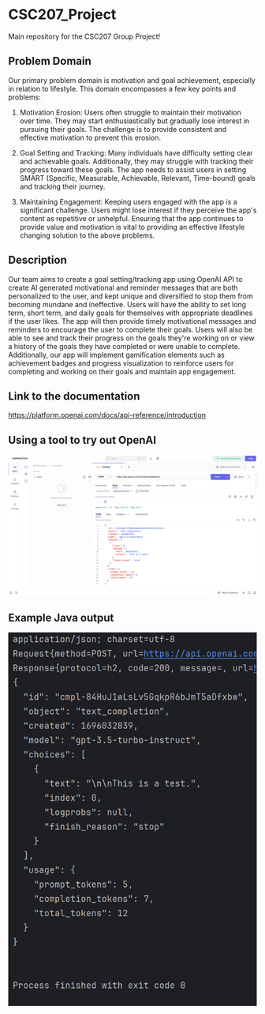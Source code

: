 # CSC207_Project
Main repository for the CSC207 Group Project!

## Problem Domain
Our primary problem domain is motivation and goal achievement, especially in relation to
lifestyle. This domain encompasses a few key points and problems:

1. Motivation Erosion: Users often struggle to maintain their motivation over time. They may start enthusiastically but 
gradually lose interest in pursuing their goals. The challenge is to provide consistent and effective motivation to 
prevent this erosion.

2. Goal Setting and Tracking: Many individuals have difficulty setting clear and achievable goals. Additionally, they may 
struggle with tracking their progress toward these goals. The app needs to assist users in setting SMART (Specific, 
Measurable, Achievable, Relevant, Time-bound) goals and tracking their journey.

3. Maintaining Engagement: Keeping users engaged with the app is a significant challenge. Users might lose interest if 
they perceive the app's content as repetitive or unhelpful. Ensuring that the app continues to provide value and 
motivation is vital to providing an effective lifestyle changing solution to the above problems.


## Description

Our team aims to create a goal setting/tracking app using OpenAI API to create AI generated 
motivational and reminder messages that are both personalized to the user, and kept unique and 
diversified to stop them from becoming mundane and ineffective. Users will have the ability to set 
long term, short term, and daily goals for themselves with appropriate deadlines if the user 
likes. The app will then provide timely motivational messages and reminders to encourage the 
user to complete their goals. Users will also be able to see and track their progress on the 
goals they're working on or view a history of the goals they have completed or were unable to 
complete. Additionally, our app will implement gamification elements such as achievement badges 
and progress visualization to reinforce users for completing and working on their goals and
maintain app engagement.

## Link to the documentation 

https://platform.openai.com/docs/api-reference/introduction 

## Using a tool to try out OpenAI

![OpenAI Hopscotch Call](Resources/OpenAI_Hopscotch_Call.png)

## Example Java output

![Example Java Output](Resources/example_java_output.png)

